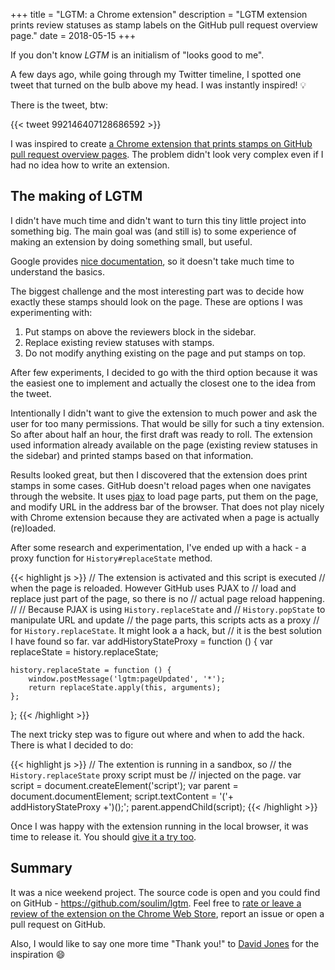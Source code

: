 +++
title = "LGTM: a Chrome extension"
description = "LGTM extension prints review statuses as stamp labels on the GitHub pull request overview page."
date = 2018-05-15
+++

If you don't know *LGTM* is an initialism of "looks good to me".

A few days ago, while going through my Twitter timeline, I spotted one tweet that turned on the bulb above my head. I was instantly inspired! :bulb:

<!--more-->

There is the tweet, btw:

{{< tweet 992146407128686592 >}}

I was inspired to create [a Chrome extension that prints stamps on GitHub pull request overview pages](https://chrome.google.com/webstore/detail/lgtm-looks-good-to-me/mbiaidjlljbijjfbeekcocinpfamgkcl). The problem didn't look very complex even if I had no idea how to write an extension.

## The making of LGTM

I didn't have much time and didn't want to turn this tiny little project into something big. The main goal was (and still is) to some experience of making an extension by doing something small, but useful.

Google provides [nice documentation](https://developer.chrome.com/extensions), so it doesn't take much time to understand the basics.

The biggest challenge and the most interesting part was to decide how exactly these stamps should look on the page. These are options I was experimenting with:

1. Put stamps on above the reviewers block in the sidebar.
2. Replace existing review statuses with stamps.
3. Do not modify anything existing on the page and put stamps on top.

After few experiments, I decided to go with the third option because it was the easiest one to implement and actually the closest one to the idea from the tweet.

Intentionally I didn't want to give the extension to much power and ask the user for too many permissions. That would be silly for such a tiny extension. So after about half an hour, the first draft was ready to roll. The extension used information already available on the page (existing review statuses in the sidebar) and printed stamps based on that information.

Results looked great, but then I discovered that the extension does print stamps in some cases. GitHub doesn't reload pages when one navigates through the website. It uses [pjax](https://github.com/defunkt/jquery-pjax) to load page parts, put them on the page, and modify URL in the address bar of the browser. That does not play nicely with Chrome extension because they are activated when a page is actually (re)loaded.

After some research and experimentation, I've ended up with a hack - a proxy function for `History#replaceState` method.

{{< highlight js >}}
// The extension is activated and this script is executed
// when the page is reloaded. However GitHub uses PJAX to
// load and replace just part of the page, so there is no
// actual page reload happening.
//
// Because PJAX is using `History.replaceState` and
// `History.popState` to manipulate URL and update
// the page parts, this scripts acts as a proxy
// for `History.replaceState`. It might look a a hack, but
// it is the best solution I have found so far.
var addHistoryStateProxy = function () {
    var replaceState = history.replaceState;

    history.replaceState = function () {
        window.postMessage('lgtm:pageUpdated', '*');
        return replaceState.apply(this, arguments);
    };
};
{{< /highlight >}}

The next tricky step was to figure out where and when to add the hack. There is what I decided to do:

{{< highlight js >}}
// The extention is running in a sandbox, so
// the `History.replaceState` proxy script must be
// injected on the page.
var script = document.createElement('script');
var parent = document.documentElement;
script.textContent = '('+ addHistoryStateProxy +')();';
parent.appendChild(script);
{{< /highlight >}}

Once I was happy with the extension running in the local browser, it was time to release it. You should [give it a try too](https://chrome.google.com/webstore/detail/lgtm-looks-good-to-me/mbiaidjlljbijjfbeekcocinpfamgkcl).

## Summary

It was a nice weekend project. The source code is open and you could find on GitHub - <https://github.com/soulim/lgtm>. Feel free to [rate or leave a review of the extension on the Chrome Web Store](https://chrome.google.com/webstore/detail/lgtm-looks-good-to-me/mbiaidjlljbijjfbeekcocinpfamgkcl/reviews), report an issue or open a pull request on GitHub.

Also, I would like to say one more time "Thank you!" to [David Jones](https://twitter.com/d_jones) for the inspiration :smile:
